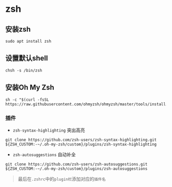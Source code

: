 # zsh

## 安装zsh
```
sudo apt install zsh
```

## 设置默认shell
```
chsh -s /bin/zsh
```

## 安装Oh My Zsh
```shell
sh -c "$(curl -fsSL https://raw.githubusercontent.com/ohmyzsh/ohmyzsh/master/tools/install.sh)"
```
### 插件

- `zsh-syntax-highlighting` 突出高亮
```shell
git clone https://github.com/zsh-users/zsh-syntax-highlighting.git ${ZSH_CUSTOM:-~/.oh-my-zsh/custom}/plugins/zsh-syntax-highlighting
```

- `zsh-autosuggestions` 自动补全
```shell
git clone https://github.com/zsh-users/zsh-autosuggestions.git ${ZSH_CUSTOM:-~/.oh-my-zsh/custom}/plugins/zsh-autosuggestions
```

> 最后在`.zshrc`中的`plugin栏`添加对应的`插件名`



